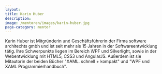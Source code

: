 ```yaml
---
layout:
title: Karin Huber
description: 
image: /mentoren/images/karin-huber.jpg
page-category: mentor
---
```


Karin Huber ist Mitgründerin und Geschäftsführerin der Firma software architechts gmbh und ist seit mehr als 15 Jahren in der Softwareentwicklung tätig. Ihre Schwerpunkte liegen im Bereich WPF und Silverlight, sowie in der Webentwicklung mit HTML5, CSS3 und AngularJS. Außerdem ist sie Mitautorin der beiden Bücher "XAML. schnell + kompakt" und "WPF und XAML Programmierhandbuch".
